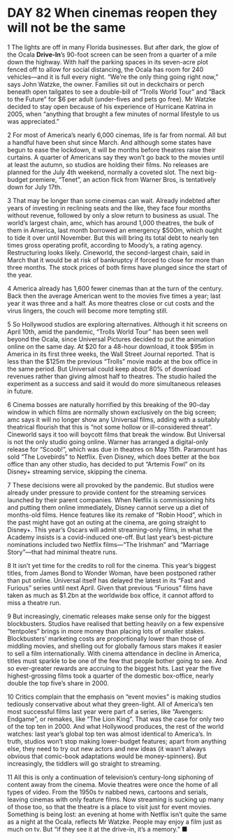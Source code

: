 # DAY 82 When cinemas reopen they will not be the same
1 The lights are off in many Florida businesses. But after dark, the glow of the Ocala **Drive-In**’s 90-foot screen can be seen from a quarter of a mile down the highway. With half the parking spaces in its seven-acre plot fenced off to allow for social distancing, the Ocala has room for 240 vehicles—and it is full every night. “We’re the only thing going right now,” says John Watzke, the owner. Families sit out in deckchairs or perch beneath open tailgates to see a double-bill of “Trolls World Tour” and “Back to the Future” for $6 per adult (under-fives and pets go free). Mr Watzke decided to stay open because of his experience of Hurricane Katrina in 2005, when “anything that brought a few minutes of normal lifestyle to us was appreciated.”

2 For most of America’s nearly 6,000 cinemas, life is far from normal. All but a handful have been shut since March. And although some states have begun to ease the lockdown, it will be months before theatres raise their curtains. A quarter of Americans say they won’t go back to the movies until at least the autumn, so studios are holding their films. No releases are planned for the July 4th weekend, normally a coveted slot. The next big-budget premiere, “Tenet”, an action flick from Warner Bros, is tentatively down for July 17th.

3 That may be longer than some cinemas can wait. Already indebted after years of investing in reclining seats and the like, they face four months without revenue, followed by only a slow return to business as usual. The world’s largest chain, amc, which has around 1,000 theatres, the bulk of them in America, last month borrowed an emergency $500m, which ought to tide it over until November. But this will bring its total debt to nearly ten times gross operating profit, according to Moody’s, a rating agency. Restructuring looks likely. Cineworld, the second-largest chain, said in March that it would be at risk of bankruptcy if forced to close for more than three months. The stock prices of both firms have plunged since the start of the year.

4 America already has 1,600 fewer cinemas than at the turn of the century. Back then the average American went to the movies five times a year; last year it was three and a half. As more theatres close or cut costs and the virus lingers, the couch will become more tempting still.

5 So Hollywood studios are exploring alternatives. Although it hit screens on April 10th, amid the pandemic, “Trolls World Tour” has been seen well beyond the Ocala, since Universal Pictures decided to put the animation online on the same day. At $20 for a 48-hour download, it took $95m in America in its first three weeks, the Wall Street Journal reported. That is less than the $125m the previous “Trolls” movie made at the box office in the same period. But Universal could keep about 80% of download revenues rather than giving almost half to theatres. The studio hailed the experiment as a success and said it would do more simultaneous releases in future.

6 Cinema bosses are naturally horrified by this breaking of the 90-day window in which films are normally shown exclusively on the big screen; amc says it will no longer show any Universal films, adding with a suitably theatrical flourish that this is “not some hollow or ill-considered threat”. Cineworld says it too will boycott films that break the window. But Universal is not the only studio going online. Warner has arranged a digital-only release for “Scoob!”, which was due in theatres on May 15th. Paramount has sold “The Lovebirds” to Netflix. Even Disney, which does better at the box office than any other studio, has decided to put “Artemis Fowl” on its Disney+ streaming service, skipping the cinema.

7 These decisions were all provoked by the pandemic. But studios were already under pressure to provide content for the streaming services launched by their parent companies. When Netflix is commissioning hits and putting them online immediately, Disney cannot serve up a diet of months-old films. Hence features like its remake of “Robin Hood”, which in the past might have got an outing at the cinema, are going straight to Disney+. This year’s Oscars will admit streaming-only films, in what the Academy insists is a covid-induced one-off. But last year’s best-picture nominations included two Netflix films—“The Irishman” and “Marriage Story”—that had minimal theatre runs.

8 It isn’t yet time for the credits to roll for the cinema. This year’s biggest titles, from James Bond to Wonder Woman, have been postponed rather than put online. Universal itself has delayed the latest in its “Fast and Furious” series until next April. Given that previous “Furious” films have taken as much as $1.2bn at the worldwide box office, it cannot afford to miss a theatre run.

9 But increasingly, cinematic releases make sense only for the biggest blockbusters. Studios have realised that betting heavily on a few expensive “tentpoles” brings in more money than placing lots of smaller stakes. Blockbusters’ marketing costs are proportionally lower than those of middling movies, and shelling out for globally famous stars makes it easier to sell a film internationally. With cinema attendance in decline in America, titles must sparkle to be one of the few that people bother going to see. And so ever-greater rewards are accruing to the biggest hits. Last year the five highest-grossing films took a quarter of the domestic box-office, nearly double the top five’s share in 2000.

10 Critics complain that the emphasis on “event movies” is making studios tediously conservative about what they green-light. All of America’s ten most successful films last year were part of a series, like “Avengers: Endgame”, or remakes, like “The Lion King”. That was the case for only two of the top ten in 2000. And what Hollywood produces, the rest of the world watches: last year’s global top ten was almost identical to America’s. In truth, studios won’t stop making lower-budget features; apart from anything else, they need to try out new actors and new ideas (it wasn’t always obvious that comic-book adaptations would be money-spinners). But increasingly, the tiddlers will go straight to streaming.

11 All this is only a continuation of television’s century-long siphoning of content away from the cinema. Movie theatres were once the home of all types of video. From the 1950s tv nabbed news, cartoons and serials, leaving cinemas with only feature films. Now streaming is sucking up many of those too, so that the theatre is a place to visit just for event movies. Something is being lost: an evening at home with Netflix isn’t quite the same as a night at the Ocala, reflects Mr Watzke. People may enjoy a film just as much on tv. But “if they see it at the drive-in, it’s a memory.” ■

